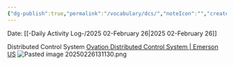 ```yaml
---
{"dg-publish":true,"permalink":"/vocabulary/dcs/","noteIcon":"","created":"2025-07-07T14:23:47.926-05:00"}
---
```


Date: [[-Daily Activity Log-/2025 02-February 26\|2025 02-February 26]]

Distributed Control System
[Ovation Distributed Control System | Emerson US](https://www.emerson.com/en-us/automation/control-and-safety-systems/distributed-control-systems-dcs/ovation-distributed-control-system)
![Pasted image 20250226131130.png](/img/user/Pasted%20image%2020250226131130.png)